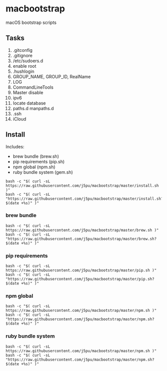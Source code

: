 # macbootstrap
macOS bootstrap scripts

## Tasks
1.  .gitconfig
2.  .gitignore
3.  /etc/sudoers.d
4.  enable root
5.  .hushlogin
6.  GROUP_NAME, GROUP_ID, RealName
7.  LOG
8.  CommandLineTools
9.  Master disable
10. ipv6
11. locate database
12. paths.d manpaths.d
13. .ssh
14. iCloud


## Install
Includes:
- brew bundle (brew.sh)
- pip requirements (pip.sh)
- npm global (npm.sh)
- ruby bundle system (gem.sh)

```shell script
bash -c "$( curl -sL https://raw.githubusercontent.com/j5pu/macbootstrap/master/install.sh )"
bash -c "$( curl -sL "https://raw.githubusercontent.com/j5pu/macbootstrap/master/install.sh?$(date +%s)" )"
```
### brew bundle
```shell script
bash -c "$( curl -sL https://raw.githubusercontent.com/j5pu/macbootstrap/master/brew.sh )"
bash -c "$( curl -sL "https://raw.githubusercontent.com/j5pu/macbootstrap/master/brew.sh?$(date +%s)" )"
```
### pip requirements
```shell script
bash -c "$( curl -sL https://raw.githubusercontent.com/j5pu/macbootstrap/master/pip.sh )"
bash -c "$( curl -sL "https://raw.githubusercontent.com/j5pu/macbootstrap/master/pip.sh?$(date +%s)" )"
```
### npm global
```shell script
bash -c "$( curl -sL https://raw.githubusercontent.com/j5pu/macbootstrap/master/npm.sh )"
bash -c "$( curl -sL "https://raw.githubusercontent.com/j5pu/macbootstrap/master/npm.sh?$(date +%s)" )"
```
### ruby bundle system
```shell script
bash -c "$( curl -sL https://raw.githubusercontent.com/j5pu/macbootstrap/master/npm.sh )"
bash -c "$( curl -sL "https://raw.githubusercontent.com/j5pu/macbootstrap/master/npm.sh?$(date +%s)" )"
```

